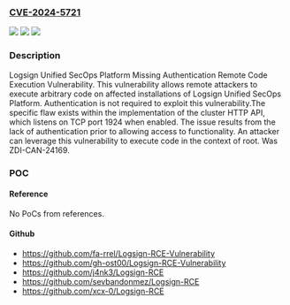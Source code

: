 ### [CVE-2024-5721](https://cve.mitre.org/cgi-bin/cvename.cgi?name=CVE-2024-5721)
![](https://img.shields.io/static/v1?label=Product&message=Unified%20SecOps%20Platform&color=blue)
![](https://img.shields.io/static/v1?label=Version&message=6.4.6%20&color=brightgreen)
![](https://img.shields.io/static/v1?label=Vulnerability&message=CWE-306%3A%20Missing%20Authentication%20for%20Critical%20Function&color=brightgreen)

### Description

Logsign Unified SecOps Platform Missing Authentication Remote Code Execution Vulnerability. This vulnerability allows remote attackers to execute arbitrary code on affected installations of Logsign Unified SecOps Platform. Authentication is not required to exploit this vulnerability.The specific flaw exists within the implementation of the cluster HTTP API, which listens on TCP port 1924 when enabled. The issue results from the lack of authentication prior to allowing access to functionality. An attacker can leverage this vulnerability to execute code in the context of root. Was ZDI-CAN-24169.

### POC

#### Reference
No PoCs from references.

#### Github
- https://github.com/fa-rrel/Logsign-RCE-Vulnerability
- https://github.com/gh-ost00/Logsign-RCE-Vulnerability
- https://github.com/j4nk3/Logsign-RCE
- https://github.com/sevbandonmez/Logsign-RCE
- https://github.com/xcx-0/Logsign-RCE


